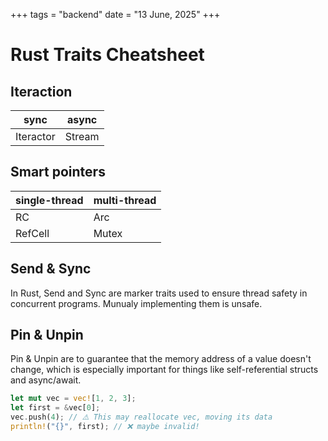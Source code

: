 +++
tags = "backend"
date = "13 June, 2025"
+++

# Rust Traits Cheatsheet

## Iteraction

| sync      | async  |
| --------- | ------ |
| Iteractor | Stream |

## Smart pointers

| single-thread | multi-thread |
| ------------- | ------------ |
| RC            | Arc          |
| RefCell       | Mutex        |

## Send & Sync

In Rust, Send and Sync are marker traits used to ensure thread safety in concurrent programs. Munualy implementing them is unsafe.

## Pin & Unpin

Pin & Unpin are to guarantee that the memory address of a value doesn't change, which is especially important for things like self-referential structs and async/await.

```rust label="Example" group="move"
let mut vec = vec![1, 2, 3];
let first = &vec[0];
vec.push(4); // ⚠️ This may reallocate vec, moving its data
println!("{}", first); // ❌ maybe invalid!
```
